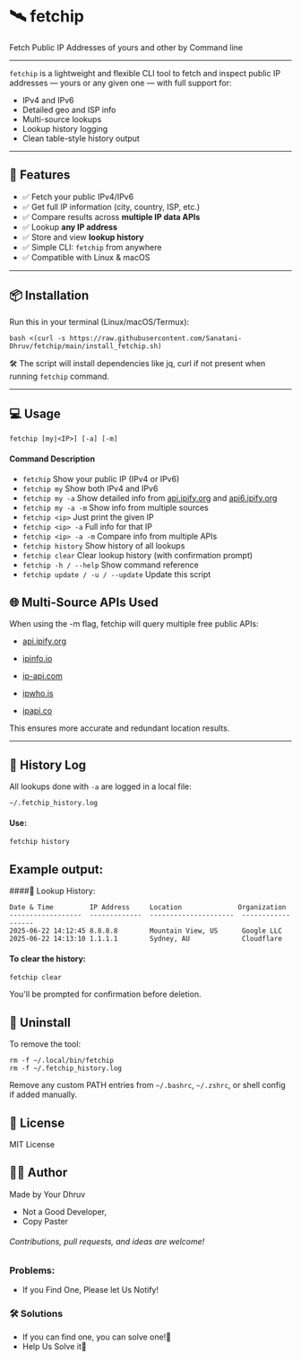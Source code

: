 
# 🛰️ fetchip
Fetch Public IP Addresses of yours and other by Command line

---

`fetchip` is a lightweight and flexible CLI tool to fetch and inspect public IP addresses — yours or any given one — with full support for:

- IPv4 and IPv6
- Detailed geo and ISP info
- Multi-source lookups
- Lookup history logging
- Clean table-style history output

---

## 🚀 Features

- ✅ Fetch your public IPv4/IPv6  
- ✅ Get full IP information (city, country, ISP, etc.)  
- ✅ Compare results across **multiple IP data APIs**  
- ✅ Lookup **any IP address**  
- ✅ Store and view **lookup history**  
- ✅ Simple CLI: `fetchip` from anywhere  
- ✅ Compatible with Linux & macOS  

---

## 📦 Installation

Run this in your terminal (Linux/macOS/Termux):

```
bash <(curl -s https://raw.githubusercontent.com/Sanatani-Dhruv/fetchip/main/install_fetchip.sh)
```

🛠️ The script will install dependencies like jq, curl if not present when running `fetchip` command.

---

## 💻 Usage

`fetchip [my|<IP>] [-a] [-m]`

#### Command	Description
- `fetchip` Show your public IP (IPv4 or IPv6)
- `fetchip my` Show both IPv4 and IPv6
- `fetchip my -a` Show detailed info from [api.ipify.org](https://api.ipify.org) and [api6.ipify.org](https://api6.ipify.org)
- `fetchip my -a -m`	Show info from multiple sources
- `fetchip <ip>`	Just print the given IP
- `fetchip <ip> -a`	Full info for that IP
- `fetchip <ip> -a -m`	Compare info from multiple APIs
- `fetchip history`	Show history of all lookups
- `fetchip clear`	Clear lookup history (with confirmation prompt)
- `fetchip -h / --help`	Show command reference
- `fetchip update / -u / --update` Update this script



## 🌐 Multi-Source APIs Used
When using the -m flag, fetchip will query multiple free public APIs:

- [api.ipify.org](https://api.ipify.org)
  
- [ipinfo.io](https://ipinfo.io)

- [ip-api.com](https://ip-api.com)

- [ipwho.is](https://ipwho.is)

- [ipapi.co](https://ipapi.co)

This ensures more accurate and redundant location results.

---

## 📜 History Log

All lookups done with `-a` are logged in a local file:

`~/.fetchip_history.log`

#### Use:

`fetchip history`

## Example output:


####📜 Lookup History:

```
Date & Time         IP Address     Location              Organization
------------------  -------------  ---------------------  ------------------
2025-06-22 14:12:45 8.8.8.8        Mountain View, US      Google LLC
2025-06-22 14:13:10 1.1.1.1        Sydney, AU             Cloudflare
```


#### To clear the history:

`fetchip clear`

You'll be prompted for confirmation before deletion.

## 🧼 Uninstall

To remove the tool:


```
rm -f ~/.local/bin/fetchip
rm -f ~/.fetchip_history.log
```


Remove any custom PATH entries from `~/.bashrc`, `~/.zshrc`, or shell config if added manually.



## 📄 License

MIT License

## 👨‍💻 Author
Made by Your Dhruv
- Not a Good Developer,
- Copy Paster

###### Contributions, pull requests, and ideas are welcome!

### Problems:

- If you Find One, Please let Us Notify!

### 🛠️ Solutions

- If you can find one, you can solve one!🫣
- Help Us Solve it🙂
